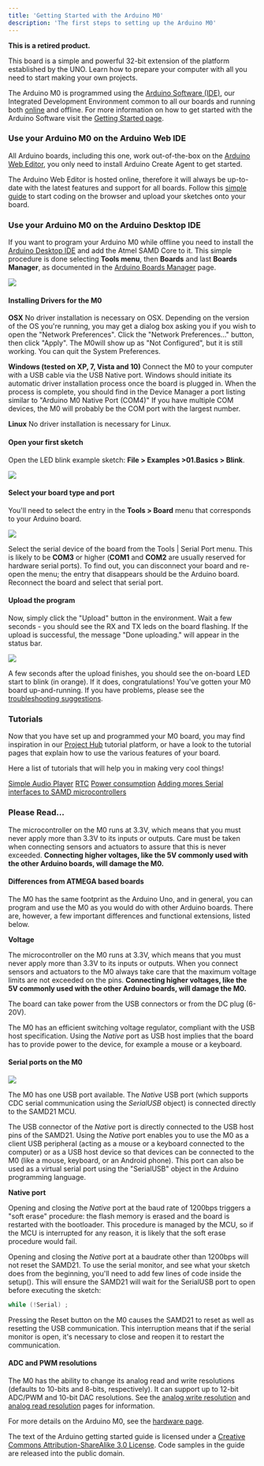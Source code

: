 ```yaml
---
title: 'Getting Started with the Arduino M0'
description: 'The first steps to setting up the Arduino M0'
---
```


**This is a retired product.**

This board is a simple and powerful 32-bit extension of the platform established by the UNO. Learn how to prepare your computer with all you need to start making your own projects.

The Arduino M0 is programmed using the [Arduino Software (IDE)](https://arduino.cc/en/Main/Software), our Integrated Development Environment common to all our boards and running both [online](https://create.arduino.cc/editor) and offline. For more information on how to get started with the Arduino Software visit the [Getting Started page](https://arduino.cc/en/Guide/HomePage).

### Use your Arduino M0 on the Arduino Web IDE



All Arduino boards, including this one, work out-of-the-box on the [Arduino Web Editor](https://create.arduino.cc/editor), you only need to install Arduino Create Agent to get started.

The Arduino Web Editor is hosted online, therefore it will always be up-to-date with the latest features and support for all boards. Follow this [simple guide](https://create.arduino.cc/projecthub/Arduino_Genuino/getting-started-with-arduino-web-editor-4b3e4a) to start coding on the browser and upload your sketches onto your board.





### Use your Arduino M0 on the Arduino Desktop IDE

If you want to program your Arduino M0 while offline you need to install the [Arduino Desktop IDE](https://arduino.cc/en/Main/Software) and add the Atmel SAMD Core to it. This simple procedure is done selecting **Tools menu**, then **Boards** and last **Boards Manager**, as documented in the [Arduino Boards Manager](https://arduino.cc/en/Guide/Cores) page.

![](./assets/MKR_Zero_BrdMgrAdd.jpg)

#### Installing Drivers for the M0

**OSX**
No driver installation is necessary on OSX. Depending on the version of the OS you're running, you may get a dialog box asking you if you wish to open the "Network Preferences". Click the "Network Preferences..." button, then click "Apply". The M0will show up as "Not Configured", but it is still working. You can quit the System Preferences.

**Windows (tested on XP, 7, Vista and 10)**
Connect the M0 to your computer with a USB cable via the USB Native port.
Windows should initiate its automatic driver installation process once the board is plugged in. When the process is complete, you should find in the Device Manager a port listing similar to "Arduino M0 Native Port (COM4)" If you have multiple COM devices, the M0 will probably be the COM port with the largest number.

**Linux**
No driver installation is necessary for Linux.

#### Open your first sketch

Open the LED blink example sketch: **File > Examples >01.Basics > Blink**.

![](./assets/UNO_Load_Blink.jpg)

#### Select your board type and port

You'll need to select the entry in the **Tools > Board** menu that corresponds to your Arduino board.

![](./assets/Arduino_M0_board.png)

Select the serial device of the board from the Tools | Serial Port menu. This is likely to be **COM3** or higher (**COM1** and **COM2** are usually reserved for hardware serial ports). To find out, you can disconnect your board and re-open the menu; the entry that disappears should be the Arduino board. Reconnect the board and select that serial port.

#### Upload the program

Now, simply click the "Upload" button in the environment. Wait a few seconds - you should see the RX and TX leds on the board flashing. If the upload is successful, the message "Done uploading." will appear in the status bar.

![](./assets/UNO_Upload.png)

A few seconds after the upload finishes, you should see the on-board LED start to blink (in orange). If it does, congratulations! You've gotten your M0 board up-and-running. If you have problems, please see the [troubleshooting suggestions](https://arduino.cc/en/Guide/Troubleshooting).

### Tutorials

Now that you have set up and programmed your M0 board, you may find inspiration in our [Project Hub](https://create.arduino.cc/projecthub/products/arduino-m0) tutorial platform, or have a look to the tutorial pages that explain how to use the various features of your board.

Here a list of tutorials that will help you in making very cool things!

[Simple Audio Player](https://arduino.cc/en/Tutorial/SimpleAudioPlayerZero)
[RTC](https://arduino.cc/en/Tutorial/SimpleRTC)
[Power consumption](https://arduino.cc/en/Tutorial/ArduinoZeroPowerConsumption)
[Adding mores Serial interfaces to SAMD microcontrollers](https://arduino.cc/en/Tutorial/SamdSercom)

### Please Read...

The microcontroller on the M0 runs at 3.3V, which means that you must never apply more than 3.3V to its inputs or outputs. Care must be taken when connecting sensors and actuators to assure that this is never exceeded. **Connecting higher voltages, like the 5V commonly used with the other Arduino boards, will damage the M0.**

#### Differences from ATMEGA based boards

The M0 has the same footprint as the Arduino Uno, and in general, you can program and use the M0 as you would do with other Arduino boards. There are, however, a few important differences and functional extensions, listed below.

**Voltage**

The microcontroller on the M0 runs at 3.3V, which means that you must never apply more than 3.3V to its inputs or outputs. When you connect sensors and actuators to the M0 always take care that the maximum voltage limits are not exceeded on the pins. **Connecting higher voltages, like the 5V commonly used with the other Arduino boards, will damage the M0.**

The board can take power from the USB connectors or from the DC plug (6-20V).

The M0 has an efficient switching voltage regulator, compliant with the USB host specification. Using the _Native_ port as USB host implies that the board has to provide power to the device, for example a mouse or a keyboard.

#### Serial ports on the M0

![](./assets/ArduinoM0.jpg)

The M0 has one USB port available. The _Native_ USB port (which supports CDC serial communication using the _SerialUSB_ object) is connected directly to the SAMD21 MCU.

The USB connector of the _Native_ port is directly connected to the USB host pins of the SAMD21. Using the _Native_ port enables you to use the M0 as a client USB peripheral (acting as a mouse or a keyboard connected to the computer) or as a USB host device so that devices can be connected to the M0 (like a mouse, keyboard, or an Android phone). This port can also be used as a virtual serial port using the "SerialUSB" object in the Arduino programming language.

**Native port**

Opening and closing the _Native_ port at the baud rate of 1200bps triggers a "soft erase" procedure: the flash memory is erased and the board is restarted with the bootloader. This procedure is managed by the MCU, so if the MCU is interrupted for any reason, it is likely that the soft erase procedure would fail.

Opening and closing the _Native_ port at a baudrate other than 1200bps will not reset the SAMD21. To use the serial monitor, and see what your sketch does from the beginning, you'll need to add few lines of code inside the setup(). This will ensure the SAMD21 will wait for the SerialUSB port to open before executing the sketch:

```c
while (!Serial) ;
```

Pressing the Reset button on the M0 causes the SAMD21 to reset as well as resetting the USB communication. This interruption means that if the serial monitor is open, it's necessary to close and reopen it to restart the communication.

#### ADC and PWM resolutions

The M0 has the ability to change its analog read and write resolutions (defaults to 10-bits and 8-bits, respectively). It can support up to 12-bit ADC/PWM and 10-bit DAC resolutions. See the [analog write resolution](https://arduino.cc/en/Reference/AnalogWriteResolution) and [analog read resolution](https://arduino.cc/en/Reference/AnalogReadResolution) pages for information.

For more details on the Arduino M0, see the [hardware page](https://arduino.cc/en/Main/ArduinoBoardM0).

The text of the Arduino getting started guide is licensed under a
[Creative Commons Attribution-ShareAlike 3.0 License](http://creativecommons.org/licenses/by-sa/3.0/). Code samples in the guide are released into the public domain.
